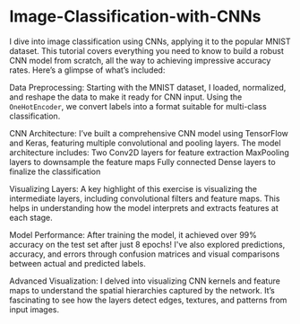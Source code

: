 # Image-Classification-with-CNNs

I dive into image classification using CNNs, applying it to the popular MNIST dataset. This tutorial covers everything you need to know to build a robust CNN model from scratch, all the way to achieving impressive accuracy rates. Here’s a glimpse of what’s included:

Data Preprocessing: 
Starting with the MNIST dataset, I loaded, normalized, and reshape the data to make it ready for CNN input. Using the `OneHotEncoder`, we convert labels into a format suitable for multi-class classification.

CNN Architecture: 
I’ve built a comprehensive CNN model using TensorFlow and Keras, featuring multiple convolutional and pooling layers. The model architecture includes:
Two Conv2D layers for feature extraction
MaxPooling layers to downsample the feature maps
Fully connected Dense layers to finalize the classification

Visualizing Layers: 
A key highlight of this exercise is visualizing the intermediate layers, including convolutional filters and feature maps. This helps in understanding how the model interprets and extracts features at each stage.

Model Performance: 
After training the model, it achieved over 99% accuracy on the test set after just 8 epochs! I've also explored predictions, accuracy, and errors through confusion matrices and visual comparisons between actual and predicted labels.

Advanced Visualization: 
I delved into visualizing CNN kernels and feature maps to understand the spatial hierarchies captured by the network. It’s fascinating to see how the layers detect edges, textures, and patterns from input images.
